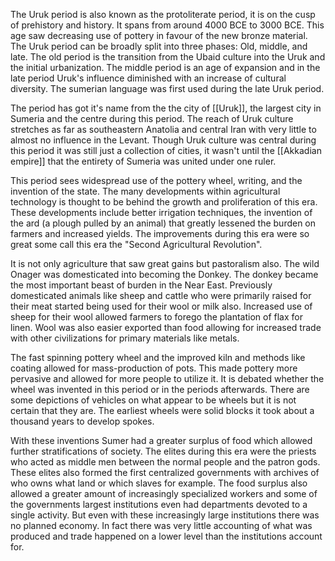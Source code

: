 The Uruk period is also known as the protoliterate period, it is on the cusp of prehistory and history. It spans from around 4000 BCE to 3000 BCE. This age saw decreasing use of pottery in favour of the new bronze material. The Uruk period can be broadly split into three phases: Old, middle, and late. The old period is the transition from the Ubaid culture into the Uruk and the initial urbanization. The middle period is an age of expansion and in the late period Uruk's influence diminished with an increase of cultural diversity. The sumerian language was first used during the late Uruk period. 

The period has got it's name from the the city of [[Uruk]], the largest city in Sumeria and the centre during this period. The reach of Uruk culture stretches as far as southeastern Anatolia and central Iran with very little to almost no influence in the Levant. Though Uruk culture was central during this period it was still just a collection of cities, it wasn't until the [[Akkadian empire]] that the entirety of Sumeria was united under one ruler.

This period sees widespread use of the pottery wheel, writing, and the invention of the state. The many developments within agricultural technology is thought to be behind the growth and proliferation of this era. These developments include better irrigation techniques, the invention of the ard (a plough pulled by an animal) that greatly lessened the burden on farmers and increased yields. The improvements during this era were so great some call this era the "Second Agricultural Revolution".

It is not only agriculture that saw great gains but pastoralism also. The wild Onager was domesticated into becoming the Donkey. The donkey became the most important beast of burden in the Near East. Previously domesticated animals like sheep and cattle who were primarily raised for their meat started being used for their wool or milk also. Increased use of sheep for their wool allowed farmers to forego the plantation of flax for linen. Wool was also easier exported than food allowing for increased trade with other civilizations for primary materials like metals.

The fast spinning pottery wheel and the improved kiln and methods like coating allowed for mass-production of pots. This made pottery more pervasive and allowed for more people to utilize it. It is debated whether the wheel was invented in this period or in the periods afterwards. There are some depictions of vehicles on what appear to be wheels but it is not certain that they are. The earliest wheels were solid blocks it took about a thousand years to develop spokes.

With these inventions Sumer had a greater surplus of food which allowed further stratifications of society. The elites during this era were the priests who acted as middle men between the normal people and the patron gods. These elites also formed the first centralized governments with archives of who owns what land or which slaves for example.  The food surplus also allowed a greater amount of increasingly specialized workers and some of the governments largest institutions even had departments devoted to a single activity. But even with these increasingly large institutions there was no planned economy. In fact there was very little accounting of what was produced and trade happened on a lower level than the institutions account for.